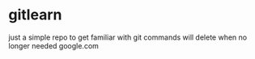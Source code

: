 # gitlearn

just a simple repo to get familiar with git commands
will delete when no longer needed
google.com
